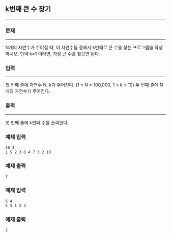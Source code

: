 ## k번째 큰 수 찾기
***
### 문제
***
N개의 자연수가 주어질 때, 이 자연수들 중에서 k번째로 큰 수를 찾는 프로그램을 작성하시오. 만약 k=1 이라면, 가장 큰 수를 찾으면 된다.

 
### 입력
***
첫 번째 줄에 자연수 N, k가 주어진다. (1 ≤ N ≤ 100,000, 1 ≤ k ≤ 10) 두 번째 줄에 N개의 자연수가 주어진다.  
 
### 출력
***
첫 번째 줄에 k번째 수를 출력한다.

### 예제 입력
```
10 3
1 5 2 3 8 4 7 3 2 10
```
### 예제 출력
```
7
```

### 예제 입력
```
5 4
5 5 1 2 3

```
### 예제 출력
```
2
```
 
